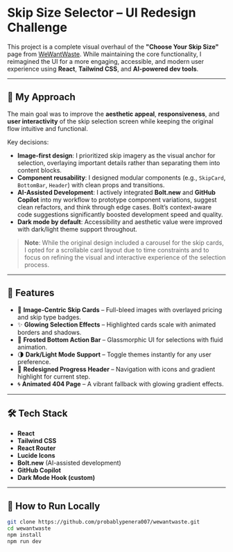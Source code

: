 # Skip Size Selector – UI Redesign Challenge

This project is a complete visual overhaul of the **"Choose Your Skip Size"** page from [WeWantWaste](https://wewantwaste.co.uk). While maintaining the core functionality, I reimagined the UI for a more engaging, accessible, and modern user experience using **React**, **Tailwind CSS**, and **AI-powered dev tools**.

---

## 🧠 My Approach

The main goal was to improve the **aesthetic appeal**, **responsiveness**, and **user interactivity** of the skip selection screen while keeping the original flow intuitive and functional.

Key decisions:

- **Image-first design**: I prioritized skip imagery as the visual anchor for selection, overlaying important details rather than separating them into content blocks.
- **Component reusability**: I designed modular components (e.g., `SkipCard`, `BottomBar`, `Header`) with clean props and transitions.
- **AI-Assisted Development**: I actively integrated **Bolt.new** and **GitHub Copilot** into my workflow to prototype component variations, suggest clean refactors, and think through edge cases. Bolt’s context-aware code suggestions significantly boosted development speed and quality.
- **Dark mode by default**: Accessibility and aesthetic value were improved with dark/light theme support throughout.

> **Note**: While the original design included a carousel for the skip cards, I opted for a scrollable card layout due to time constraints and to focus on refining the visual and interactive experience of the selection process.

---

## 🚀 Features

- 🌄 **Image-Centric Skip Cards** – Full-bleed images with overlayed pricing and skip type badges.
- ✨ **Glowing Selection Effects** – Highlighted cards scale with animated borders and shadows.
- 🧊 **Frosted Bottom Action Bar** – Glassmorphic UI for selections with fluid animation.
- 🌗 **Dark/Light Mode Support** – Toggle themes instantly for any user preference.
- 🧭 **Redesigned Progress Header** – Navigation with icons and gradient highlight for current step.
- 🌀 **Animated 404 Page** – A vibrant fallback with glowing gradient effects.

---

## 🛠️ Tech Stack

- **React**
- **Tailwind CSS**
- **React Router**
- **Lucide Icons**
- **Bolt.new** (AI-assisted development)
- **GitHub Copilot**
- **Dark Mode Hook (custom)**

---

## 🧪 How to Run Locally

```bash
git clone https://github.com/probablypenera007/wewantwaste.git
cd wewantwaste
npm install
npm run dev